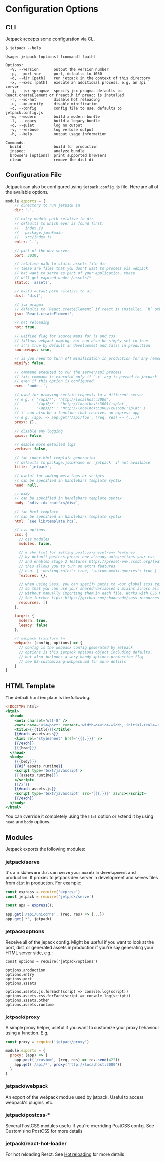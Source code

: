 # Configuration Options

## CLI

Jetpack accepts some configuration via CLI.

```
$ jetpack --help

Usage: jetpack [options] [command] [path]

Options:
  -V, --version       output the version number
  -p, --port <n>      port, defaults to 3030
  -d, --dir [path]    run jetpack in the context of this directory
  -x, --exec [path]   execute an additional process, e.g. an api server
  -j, --jsx <pragma>  specify jsx pragma, defaults to React.createElement or Preact.h if preact is installed
  -r, --no-hot        disable hot reloading
  -u, --no-minify     disable minification
  -c, --config        config file to use, defaults to jetpack.config.js
  -m, --modern        build a modern bundle
  -l, --legacy        build a legacy bundle
  -q, --quiet         log no output
  -v, --verbose       log verbose output
  -h, --help          output usage information

Commands:
  build               build for production
  inspect             analyze bundle
  browsers [options]  print supported browsers
  clean               remove the dist dir
```

## Configuration File

Jetpack can also be configured using `jetpack.config.js` file. Here are all of the available options.

```js
module.exports = {
    // directory to run jetpack in
    dir: '.',

    // entry module path relative to dir
    // defaults to which ever is found first:
    //   index.js
    //   package.json#main
    //   src/index.js
    entry: '.',

    // port of the dev server
    port: 3030,

    // relative path to static assets file dir
    // these are files that you don't want to process via webpack
    // but want to serve as part of your application, these
    // will get exposed under /assets/*
    static: 'assets',

    // build output path relative to dir
    dist: 'dist',

    // jsx pragma
    // defaults to `React.createElement` if react is installed, `h` otherwise
    jsx: 'React.createElement',

    // hot reloading
    hot: true,

    // unified flag for source maps for js and css
    // follows webpack naming, but can also be simply set to true
    // it's true by default in development and false in production
    sourceMaps: true,

    // in you need to turn off minification in production for any reason
    minify: false,

    // command executed to run the server/api process
    // this command is exucuted only if `-x` arg is passed to jetpack
    // even if this option is configured
    exec: 'node .',

    // used for proxying certain requests to a different server
    // e.g. { '/api/*': 'http://localhost:3000',
    //        '/api2/*': 'http://localhost:3001/:splat',
    //        '/api3/*': 'http://localhost:3002/custom/:splat' }
    // it can also be a function that receives an express app
    // e.g. (app) => app.get('/api/foo', (req, res) => {...})
    proxy: {},

    // disable any logging
    quiet: false,

    // enable more detailed logs
    verbose: false,

    // the index.html template generation
    // defaults to package.json#name or 'jetpack' if not available
    title: 'jetpack',

    // useful for adding meta tags or scripts
    // can be specified in handlebars template syntax
    head: null,

    // body
    // can be specified in handlebars template syntax
    body: `<div id='root'></div>`,

    // the html template
    // can be specified in handlebars template syntax
    html: `see lib/template.hbs`,

    // css options
    css: {
      // css modules
      modules: false,

      // a shortcut for setting postcss-preset-env features
      // by default postcss-preset-env already autoprefixes your css
      // and enables stage 2 features https://preset-env.cssdb.org/features#stage-2
      // this allows you to turn on extra features
      // e.g. { 'nesting-rules': true, 'custom-media-queries': true }
      features: {},

      // when using Sass, you can specify paths to your global scss resources
      // so that you can use your shared variables & mixins across all Sass styles
      // without manually importing them in each file. Works with CSS Modules.
      // See further tips: https://github.com/shakacode/sass-resources-loader#tips
      resources: []
    },

    target: {
      modern: true,
      legacy: false
    },

    // webpack transform fn
    webpack: (config, options) => {
      // config is the webpack config generated by jetpack
      // options is this jetpack options object including defaults,
      // but also includes a very handy options.production flag
      // see 02-customizing-webpack.md for more details
    }
}
```

## HTML Template

The default html template is the following:

```hbs
<!DOCTYPE html>
<html>
  <head>
    <meta charset='utf-8' />
    <meta name='viewport' content='width=device-width, initial-scale=1, maximum-scale=1, user-scalable=no' />
    <title>{{{title}}}</title>
    {{#each assets.css}}
    <link rel="stylesheet" href='{{{.}}}' />
    {{/each}}
    {{{head}}}
  </head>
  <body>
    {{{body}}}
    {{#if assets.runtime}}
    <script type='text/javascript'>
    {{{assets.runtime}}}
    </script>
    {{/if}}
    {{#each assets.js}}
    <script type='text/javascript' src='{{{.}}}' async></script>
    {{/each}}
  </body>
</html>
```

You can override it completely using the `html` option or extend it by using `head` and `body` options.

## Modules

Jetpack exports the following modules:

### jetpack/serve

It's a middleware that can serve your assets in development and production. It proxies to jetpack dev server in development and serves files from `dist` in production. For example:

```js
const express = require('express')
const jetpack = require('jetpack/serve')

const app = express();

app.get('/api/unicorns', (req, res) => {...})
app.get('*', jetpack)
```

### jetpack/options

Receive all of the jepack config. Might be useful if you want to look at the port, dist, or generated assets in production if you're say generating your HTML server side, e.g.:

```
const options = require('jetpack/options')

options.production
options.entry
options.port
options.assets

options.assets.js.forEach(script => console.log(script))
options.assets.css.forEach(script => console.log(script))
options.assets.other
options.assets.runtime
```

### jetpack/proxy

A simple proxy helper, useful if you want to customize your proxy behaviour using a function. E.g.

```js
const proxy = require('jetpack/proxy')

module.exports = {
  proxy: (app) => {
    app.post('/custom', (req, res) => res.send(422))
    app.get('/api/*', proxy('http://localhost:3000'))
  }
}
```

### jetpack/webpack

An export of the webpack module used by jetpack. Useful to access webpack's plugins, etc.

### jetpack/postcss-*

Several PostCSS modules useful if you're overriding PostCSS config. See [Customizing PostCSS](./04-customizing-postcss.md) for more details

### jetpack/react-hot-loader

For hot reloading React. See [Hot reloading](./08-hot-reloading.md) for more details
